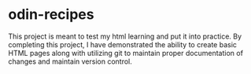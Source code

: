 # odin-recipes
This project is meant to test my html learning and put it into practice.
By completing this project, I have demonstrated the ability to create
basic HTML pages along with utilizing git to maintain proper documentation
of changes and maintain version control.